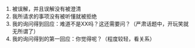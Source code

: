 1. 被误解，并且误解没有被澄清
2. 我所请求的事项没有被听懂就被拒绝
3. 我的询问得到回应：难道不是XX吗？这还需要问？（严肃话题中，开玩笑就无所谓了）
4. 我的询问得到的第一回应：你觉得呢？（程度较轻，看关系）